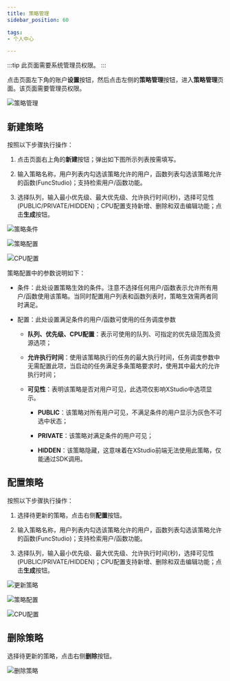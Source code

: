 ```yaml
---
title: 策略管理
sidebar_position: 60

tags: 
- 个人中心

---
```


:::tip
此页面需要系统管理员权限。
:::

点击页面左下角的账户**设置**按钮，然后点击左侧的**策略管理**按钮，进入**策略管理**页面。该页面需要管理员权限。

![策略管理](./策略管理.png "策略管理")

## 新建策略

按照以下步骤执行操作：

1. 点击页面右上角的**新建**按钮；弹出如下图所示列表按需填写。

2. 输入策略名称，用户列表内勾选该策略允许的用户，函数列表勾选该策略允许的函数(FuncStudio)；支持检索用户/函数功能。

3. 选择队列，输入最小优先级、最大优先级、允许执行时间(秒)，选择可见性(PUBLIC/PRIVATE/HIDDEN)；CPU配置支持新增、删除和双击编辑功能；点击**生成**按钮。


![策略条件](./策略条件.png "策略条件")

![策略配置](./策略配置.png "策略配置")

![CPU配置](./CPU配置.png "CPU配置")

策略配置中的参数说明如下：

+ 条件：此处设置策略生效的条件。注意不选择任何用户/函数表示允许所有用户/函数使用该策略。当同时配置用户列表和函数列表时，策略生效需两者同时满足。

+ 配置：此处设置满足条件的用户/函数可使用的任务调度参数

  + **队列、优先级、CPU配置**：表示可使用的队列、可指定的优先级范围及资源选项；

  + **允许执行时间**：使用该策略执行的任务的最大执行时间，任务调度参数中无需配置此项，当启动的任务满足多条策略要求时，使用其中最大的允许执行时间；

  + **可见性**：表明该策略是否对用户可见，此选项仅影响XStudio中选项显示。

    + **PUBLIC**：该策略对所有用户可见，不满足条件的用户显示为灰色不可选中状态；

    + **PRIVATE**：该策略对满足条件的用户可见；
    
    + **HIDDEN**：该策略隐藏，这意味着在XStudio前端无法使用此策略，仅能通过SDK调用。

## 配置策略

按照以下步骤执行操作：

1. 选择待更新的策略，点击右侧**配置**按钮。

2. 输入策略名称，用户列表内勾选该策略允许的用户，函数列表勾选该策略允许的函数(FuncStudio)；支持检索用户/函数功能。

3. 选择队列，输入最小优先级、最大优先级、允许执行时间(秒)，选择可见性(PUBLIC/PRIVATE/HIDDEN)；CPU配置支持新增、删除和双击编辑功能；点击**生成**按钮。

![更新策略](./更新策略.png "更新策略")

![策略配置](./策略配置.png "策略配置")

![CPU配置](./CPU配置.png "CPU配置")


## 删除策略

选择待更新的策略，点击右侧**删除**按钮。

![删除策略](./删除策略.png "删除策略")
